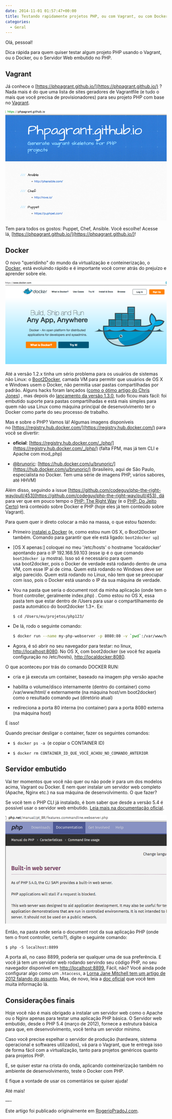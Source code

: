 ```yaml
---
date: 2014-11-01 01:57:47+00:00
title: Testando rapidamente projetos PHP, ou com Vagrant, ou com Docker ou com Servidor Web embutido
categories:
  - Geral
---
```


Olá, pessoal!

Dica rápida para quem quiser testar algum projeto PHP usando o Vagrant, ou o Docker, ou o Servidor Web embutido no PHP.

## Vagrant

Já conhece o [https://phpagrant.github.io/](https://phpagrant.github.io/) ? Nada mais é do que uma lista de sites geradores de Vagrantfile (e tudo o mais que você precisa de provisionadores) para seu projeto PHP com base no [Vagrant](https://www.vagrantup.com/).

[![Phpagrant_github_io_by_PHPagrant](assets/images/2014/11/Phpagrant_github_io_by_PHPagrant.png)](https://phpagrant.github.io/)

Tem para todos os gostos: Puppet, Chef, Ansible. Você escolhe! Acesse lá, [https://phpagrant.github.io/](https://phpagrant.github.io/)!

## Docker

O novo "queridinho" do mundo da virtualização e conteinerização, o [Docker](https://www.docker.com/), está evoluindo rápido e é importante você correr atrás do prejuízo e aprender sobre ele.

![Docker_-_Build__Ship__and_Run_Any_App__Anywhere](assets/images/2014/11/Docker_-_Build__Ship__and_Run_Any_App__Anywhere.png)

Até a versão 1.2.x tinha um sério problema para os usuários de sistemas não Linux: o [Boot2Docker](http://boot2docker.io/), camada VM para permitir que usuários de OS X e Windows usem o Docker, não permitia usar pastas compartilhadas por padrão. Alguns hacks foram lançados ([como o ótimo artigo do Chris Jones](http://viget.com/extend/how-to-use-docker-on-os-x-the-missing-guide)) , mas depois do [lançamento da versão 1.3.0](https://blog.docker.com/2014/10/docker-1-3-signed-images-process-injection-security-options-mac-shared-directories/), tudo ficou mais fácil: foi embutido suporte para pastas compartilhadas e está mais simples para quem não usa Linux como máquina principal de desenvolvimento ter o Docker como parte do seu processo de trabalho.

Mas e sobre o PHP? Vamos lá! Algumas imagens disponíveis no [https://registry.hub.docker.com/](https://registry.hub.docker.com/) para você se divertir:

  - **oficial**: [https://registry.hub.docker.com/_/php/](https://registry.hub.docker.com/_/php/) (falta FPM, mas já tem CLI e Apache com mod_php)

  - [@brunoric](https://github.com/brunoric): [https://hub.docker.com/u/brunoric/](https://hub.docker.com/u/brunoric/) (brasileiro, aqui de São Paulo, especialista no Docker. Tem uma série de imagens PHP, vários sabores, até HHVM)

Além disso, seguindo a issue [https://github.com/codeguy/php-the-right-way/pull/453](https://github.com/codeguy/php-the-right-way/pull/453), dá para ver que em pouco tempo o [PHP: The Right Way](http://www.phptherightway.com/) (e o [PHP: Do Jeito Certo](http://br.phptherightway.com)) terá conteúdo sobre Docker e PHP (hoje eles já tem conteúdo sobre Vagrant).

Para quem quer ir direto colocar a mão na massa, o que estou fazendo:

  - Primeiro [instalei o Docker](http://docs.docker.com/installation/) (e, como estou num OS X, o Boot2Docker também. Comando para garantir que ele está ligado: `boot2docker up`)

  - [OS X apenas:] coloquei no meu '/etc/hosts' o hostname 'localdocker' apontando para o IP 192.168.59.103 (esse ip é o que comando `boot2docker ip` mostra). Isso só é necessário para quem usa boot2docker, pois o Docker de verdade está rodando dentro de uma VM, com esse IP aí de cima. Quem está rodando no Windows deve ser algo parecido. Quem está rodando no Linux, não tem que se preocupar com isso, pois o Docker está usando o IP da sua máquina de verdade.

  - Vou na pasta que seria o document root da minha aplicação (onde tem o front controller, geralmente index.php) . Como estou no OS X, essa pasta tem que estar dentro de /Users para usar o compartilhamento de pasta automático do boot2docker 1.3+. Ex:

    ```
    $ cd /Users/eu/projetos/php123/
    ```

  - De lá, rodo o seguinte comando:

    ```bash
    $ docker run --name my-php-webserver -p 8080:80 -v `pwd`:/var/www/html/ php:apache
    ```


  - Agora, é só abrir no seu navegador para testar: no linux, [http://localhost:8080](http://localhost:8080). No OS X, com boot2docker (se você fez aquela configuração no /etc/hosts), [http://localdocker:8080](http://localdocker:8080).


O que aconteceu por trás do comando DOCKER RUN:

  - cria e já executa um container, baseado na imagem php versão apache

  - habilita o volume/disco internamente (dentro do container) como /var/www/html/ e externamente (na máquina host/vm boot2docker) como o resultado comando `pwd` (diretório atual)

  - redireciona a porta 80 interna (no container) para a porta 8080 externa (na máquina host)

É isso!

Quando precisar desligar o container, fazer os seguintes comandos:

  - `$ docker ps -a `(e copiar o CONTAINER ID)

  - `$ docker rm CONTAINER_ID_QUE_VOCÊ_ACHOU_NO_COMANDO_ANTERIOR`

## Servidor embutido

Vai ter momentos que você não quer ou não pode ir para um dos modelos acima, Vagrant ou Docker. E nem quer instalar um servidor web completo (Apache, Nginx etc.) na sua máquina de desenvolvimento. O que fazer?

Se você tem o PHP CLI já instalado, é bom saber que desde a versão 5.4 é possível usar o servidor web embutido. [Leia mais na documentação oficial](http://php.net/manual/pt_BR/features.commandline.webserver.php).

![PHP__Built-in_web_server_-_Manual](assets/images/2014/11/PHP__Built-in_web_server_-_Manual.png)

Então, na pasta onde seria o document root da sua aplicação PHP (onde tem o front controller, certo?), digite o seguinte comando:

```
$ php -S localhost:8899
```

A porta ali, no caso 8899, poderia ser qualquer uma de sua preferência. E você já tem um servidor web rodando servindo seu código PHP, no seu navegador disponível em [http://localhost:8899.](http://localhost:8899) Fácil, não? Você ainda pode configurar algo como um `.htaccess`, a [Lorna Jane Mitchell tem um artigo de 2012 falando do assunto](http://www.lornajane.net/posts/2012/php-5-4-built-in-webserver). Mas, de novo, leia a [doc oficial](http://php.net/manual/pt_BR/features.commandline.webserver.php) que você tem muita informação lá.

## Considerações finais

Hoje você não é mais obrigado a instalar um servidor web como o Apache ou o Nginx apenas para testar uma aplicação PHP básica. O Servidor web embutido, desde o PHP 5.4 (março de 2012), fornece a estrutura básica para que, em desenvolvimento, você tenha um servidor mínimo.

Caso você precise espelhar o servidor de produção (hardware, sistema operacional e softwares utilizados), vá para o Vagrant, que te entrega isso de forma fácil com a virtualização, tanto para projetos genéricos quanto para projetos PHP.

E, se quiser estar na crista do onda, aplicando conteinerização também no ambiente de desenvolvimento, teste o Docker com PHP.

E fique a vontade de usar os comentários se quiser ajuda!

Até mais!

—-

Este artigo foi publicado originalmente em [RogerioPradoJ.com](http://rogeriopradoj.com/).
